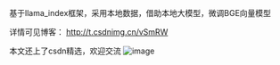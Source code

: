 基于llama_index框架，采用本地数据，借助本地大模型，微调BGE向量模型

详情可见博客：
http://t.csdnimg.cn/vSmRW

本文还上了csdn精选，欢迎交流
![image](https://github.com/stay-leave/enhance_llm/assets/58450966/90851b5b-2cde-47b4-9db8-6c2bf96e3e65)
